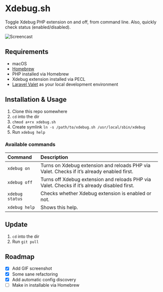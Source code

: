# Xdebug.sh

Toggle Xdebug PHP extension on and off, from command line. Also, quickly check status (enabled/disabled).

![Screencast](screenshot.gif)

## Requirements

- macOS
- [Homebrew](https://github.com/Homebrew/brew)
- PHP installed via Homebrew
- Xdebug extension installed via PECL
- [Laravel Valet](https://github.com/laravel/valet) as your local development environment

## Installation & Usage

1. Clone this repo somewhere
2. `cd` into the dir
3. `chmod a+rx xdebug.sh` 
4. Create symlink `ln -s /path/to/xdebug.sh /usr/local/sbin/xdebug`
5. Run `xdebug help`

### Available commands

| Command | Description |
|:--|:--|
| `xdebug on` | Turns on Xdebug extension and reloads PHP via Valet. Checks if it’s already enabled first. |
| `xdebug off` | Turns off Xdebug extension and reloads PHP via Valet. Checks if it’s already disabled first. |
| `xdebug status` | Checks whether Xdebug extension is enabled or not. |
| `xdebug help` | Shows this help. |

## Update

1. `cd` into the dir
2. Run `git pull`

## Roadmap

- [x] Add GIF screenshot
- [x] Some sane refactoring
- [x] Add automatic config discovery
- [ ] Make in installable via Homebrew
